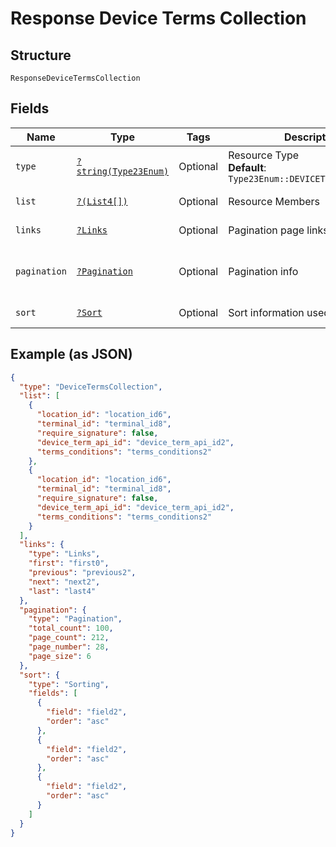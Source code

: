 
# Response Device Terms Collection

## Structure

`ResponseDeviceTermsCollection`

## Fields

| Name | Type | Tags | Description | Getter | Setter |
|  --- | --- | --- | --- | --- | --- |
| `type` | [`?string(Type23Enum)`](../../doc/models/type-23-enum.md) | Optional | Resource Type<br>**Default**: `Type23Enum::DEVICETERMSCOLLECTION` | getType(): ?string | setType(?string type): void |
| `list` | [`?(List4[])`](../../doc/models/list-4.md) | Optional | Resource Members | getList(): ?array | setList(?array list): void |
| `links` | [`?Links`](../../doc/models/links.md) | Optional | Pagination page links | getLinks(): ?Links | setLinks(?Links links): void |
| `pagination` | [`?Pagination`](../../doc/models/pagination.md) | Optional | Pagination info | getPagination(): ?Pagination | setPagination(?Pagination pagination): void |
| `sort` | [`?Sort`](../../doc/models/sort.md) | Optional | Sort information used on the results | getSort(): ?Sort | setSort(?Sort sort): void |

## Example (as JSON)

```json
{
  "type": "DeviceTermsCollection",
  "list": [
    {
      "location_id": "location_id6",
      "terminal_id": "terminal_id8",
      "require_signature": false,
      "device_term_api_id": "device_term_api_id2",
      "terms_conditions": "terms_conditions2"
    },
    {
      "location_id": "location_id6",
      "terminal_id": "terminal_id8",
      "require_signature": false,
      "device_term_api_id": "device_term_api_id2",
      "terms_conditions": "terms_conditions2"
    }
  ],
  "links": {
    "type": "Links",
    "first": "first0",
    "previous": "previous2",
    "next": "next2",
    "last": "last4"
  },
  "pagination": {
    "type": "Pagination",
    "total_count": 100,
    "page_count": 212,
    "page_number": 28,
    "page_size": 6
  },
  "sort": {
    "type": "Sorting",
    "fields": [
      {
        "field": "field2",
        "order": "asc"
      },
      {
        "field": "field2",
        "order": "asc"
      },
      {
        "field": "field2",
        "order": "asc"
      }
    ]
  }
}
```

